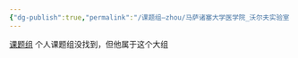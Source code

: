 ```yaml
---
{"dg-publish":true,"permalink":"/课题组—zhou/马萨诸塞大学医学院_沃尔夫实验室 分子、细胞与癌症生物学未命名/","dgPassFrontmatter":true}
---
```


[课题组](https://www.umassmed.edu/es/wolfe-lab/research-interests/)
个人课题组没找到，但他属于这个大组
